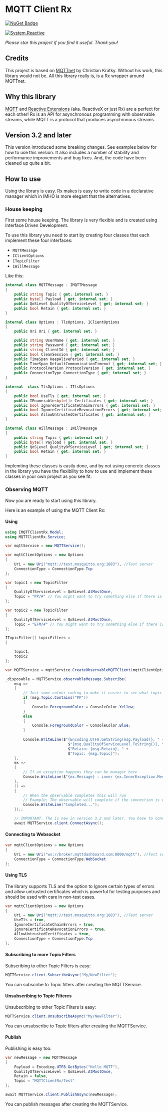 # MQTT Client Rx

[![NuGet Badge](https://buildstats.info/nuget/MQTTClientRx)](https://www.nuget.org/packages/MQTTClientRx)

[![System.Reactive](http://img.shields.io/badge/Rx-v3.1.1-ff69b4.svg)](http://reactivex.io/) 

*Please star this project if you find it useful. Thank you!*

## Credits
This project is based on [MQTTnet](https://github.com/chkr1011/MQTTnet) by Christian Kratky. Without his work, this library would not be. All this library really is, is a Rx wrapper around MQTTnet. 

## Why this library
[MQTT](http://mqtt.org/) and [Reactive Extensions](http://reactivex.io/) (aka. ReactiveX or just Rx) are a perfect for each other! Rx is an API for asynchronous programming
with observable streams, while MQTT is a protocol that produces asynchronous streams.

## Version 3.2 and later
This version introduced some breaking changes. See examples below for how to use this version. It also includes a number of stability and performance improvements and bug fixes. And, the code have been cleaned up quite a bit.

## How to use
Using the library is easy. Rx makes is easy to write code in a declarative manager which in IMHO is more elegant that the alternatives. 


### House keeping
First some house keeping. The library is very flexible and is created using Interface Driven Development. 

To use this library you need to start by creating four classes that each implement these four interfaces: 
- `MQTTMessage`
- `IClientOptions`
- `ITopicFilter`
- `IWillMessage`

Like this:
```csharp
internal class MQTTMessage : IMQTTMessage
{
    public string Topic { get; internal set; }
    public byte[] Payload { get; internal set; }
    public QoSLevel QualityOfServiceLevel { get; internal set; }
    public bool Retain { get; internal set; }
}
```

```csharp
internal class Options : TlsOptions, IClientOptions
{
    public Uri Uri { get; internal set; }

    public string UserName { get; internal set; }
    public string Password { get; internal set; }
    public string ClientId { get; internal set; }
    public bool CleanSession { get; internal set; }
    public TimeSpan KeepAlivePeriod { get; internal set; }
    public TimeSpan DefaultCommunicationTimeout { get; internal set; }
    public ProtocolVersion ProtocolVersion { get; internal set; }
    public ConnectionType ConnectionType { get; internal set; }
}
```

```csharp
internal  class TlsOptions : ITlsOptions
{
    public bool UseTls { get; internal set; }
    public IEnumerable<byte[]> Certificates { get; internal set; }
    public bool IgnoreCertificateChainErrors { get; internal set; }
    public bool IgnoreCertificateRevocationErrors { get; internal set; }
    public bool AllowUntrustedCertificates { get; internal set; }
}
```

```csharp
internal class WillMessage : IWillMessage
{
    public string Topic { get; internal set; }
    public byte[] Payload { get; internal set; }
    public QoSLevel QualityOfServiceLevel { get; internal set; }
    public bool Retain { get; internal set; }
}
```
Implemting these classes is easily done, and by not using concrete classes in the library you have the flexibility to how to use and implement these classes in your own project as you see fit.

### Observing MQTT
Now you are ready to start using this library.

Here is an example of using the MQTT Client Rx:
#### Using
```csharp
using IMQTTClientRx.Model;
using MQTTClientRx.Service;
```

```csharp
var mqttService = new MQTTService();

var mqttClientOptions = new Options
{
	Uri = new Uri("mqtt://test.mosquitto.org:1883"), //Test server
	ConnectionType = ConnectionType.Tcp
};

var topic1 = new TopicFilter
{
    QualityOfServiceLevel = QoSLevel.AtMostOnce,
    Topic = "PP/#" // You might want to try something else if there is nothing is published to this topic in the test server at the time of testing this.
};

var topic2 = new TopicFilter
{
    QualityOfServiceLevel = QoSLevel.AtMostOnce,
    Topic = "EFM/#" // You might want to try something else if there is nothing is published to this topic in the test server at the time of testing this.
};

ITopicFilter[] topicFilters = 
{

    topic1,
    topic2
};

var MQTTService = mqttService.CreateObservableMQTTClient(mqttClientOptions, willMessage:null, topicFilters:topicFilters); //The topic filters are optional you can subscribe to the topics you want to monitor later.

_disposable = MQTTService.observableMessage.Subscribe(
    msg =>
    {
        // Just some colour coding to make it easier to see what topic is what
        if (msg.Topic.Contains("PP"))
        {
            Console.ForegroundColor = ConsoleColor.Yellow;
        }
        else
        {
            Console.ForegroundColor = ConsoleColor.Blue;
        }
        
        Console.WriteLine($"{Encoding.UTF8.GetString(msg.Payload)}, " +
                            $"{msg.QualityOfServiceLevel.ToString()}, " +
                            $"Retain: {msg.Retain}, " +
                            $"Topic: {msg.Topic}");
    },
    ex =>
    {
        // If an exception happens they can be manager here
        Console.WriteLine($"{ex.Message} : inner {ex.InnerException.Message}");
    },
    () =>
    {
        // When the observable completes this will run
        // Example: The observable will complete if the connection is ended by the serter
        Console.WriteLine("Completed...");
    });;

	// IMPORTANT. The is new in version 3.2 and later. You have to connect to the MQTT Server.
	await MQTTService.client.ConnectAsync();

```
#### Connecting to Websocket

```csharp
var mqttClientOptions = new Options
{
	Uri = new Uri("ws://broker.mqttdashboard.com:8000/mqtt"), //Test server
	ConnectionType = ConnectionType.WebSocket
};
```

#### Using TLS
The library supports TLS and the option to Ignore certain types of errors and allow untrusted certificates which is powerful for testing purposes and should be used with care in non-test cases.

```csharp
var mqttClientOptions = new Options
{
	Uri = new Uri("mqtt://test.mosquitto.org:1883"), //Test server
	UseTls = true,
	IgnoreCertificateChainErrors = true,
	IgnoreCertificateRevocationErrors = true,
	AllowUntrustedCertificates = true,
	ConnectionType = ConnectionType.Tcp
};
```

#### Subscribing to more Topic Filters

Subscribing to other Topic Filters is easy:
```csharp
MQTTService.client.SubscribeAsync("My/NewFilter");
```
You can subscribe to Topic filters after creating the MQTTService.
#### Unsubscribing to Topic Filteres
Unsubscribing to other Topic Filters is easy:
```csharp
MQTTService.client.UnsubscribeAsync("My/NewFilter");
```
You can unsubscribe to Topic filters after creating the MQTTService.
#### Publish
Publishing is easy too:
```csharp
var newMessage = new MQTTMessage
{
    Payload = Encoding.UTF8.GetBytes("Hello MQTT"),
    QualityOfServiceLevel = QoSLevel.AtMostOnce,
    Retain = false,
    Topic = "MQTTClientRx/Test"
};

await MQTTService.client.PublishAsync(newMessage);
```
You can publish messages after creating the MQTTService.
